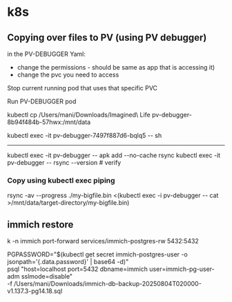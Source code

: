 # k8s

## Copying over files to PV (using PV debugger)

in the PV-DEBUGGER Yaml:
- change the permissions - should be same as app that is accessing it)
- change the pvc you need to access

Stop current running pod that uses that specific PVC

Run PV-DEBUGGER pod

kubectl cp /Users/mani/Downloads/Imagined\ Life pv-debugger-8b94f484b-57hwx:/mnt/data

kubectl exec -it pv-debugger-7497f887d6-bqlq5 -- sh


---

kubectl exec -it pv-debugger -- apk add --no-cache rsync
kubectl exec -it pv-debugger -- rsync --version  # verify

### Copy using kubectl exec piping
rsync -av --progress ./my-bigfile.bin <(kubectl exec -i pv-debugger -- cat >/mnt/data/target-directory/my-bigfile.bin)


## immich restore

k -n immich port-forward services/immich-postgres-rw 5432:5432

PGPASSWORD="$(kubectl get secret immich-postgres-user -o jsonpath='{.data.password}' | base64 -d)" \
psql "host=localhost port=5432 dbname=immich user=immich-pg-user-adm sslmode=disable" \
-f /Users/mani/Downloads/immich-db-backup-20250804T020000-v1.137.3-pg14.18.sql